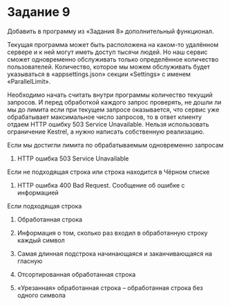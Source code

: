 # Задание 9
Добавить в программу из «Задания 8» дополнительный функционал.

Текущая программа может быть расположена на каком-то удалённом сервере и к ней могут иметь доступ тысячи людей. Но наш сервис cможет одновременно обслуживать только определённое количество пользователей. Количество, которое мы можем обслуживать будет указываться в «appsettings.json» секции «Settings» с именем «ParallelLimit».

Необходимо начать считать внутри программы количество текущий запросов. И перед обработкой каждого запрос проверять, не дошли ли мы до лимита если при текущем запросе оказывается, что сервис уже обрабатывает максимальное число запросов, то в ответ клиенту отдаем HTTP ошибку 503 Service Unavailable. Нельзя использовать ограничение Kestrel, а нужно написать собственную реализацию.

Если мы достигли лимита по обрабатываемым одновременно запросам

1. HTTP ошибка 503 Service Unavailable
   
Если не подходящая строка или строка находится в Чёрном списке

1. HTTP ошибка 400 Bad Request. Сообщение об ошибке с информацией

Если подходящая строка

1. Обработанная строка

2. Информация о том, сколько раз входил в обработанную строку каждый символ

3. Самая длинная подстрока начинающаяся и заканчивающаяся на гласную

4. Отсортированная обработанная строка

5. «Урезанная» обработанная строка – обработанная строка без одного символа
